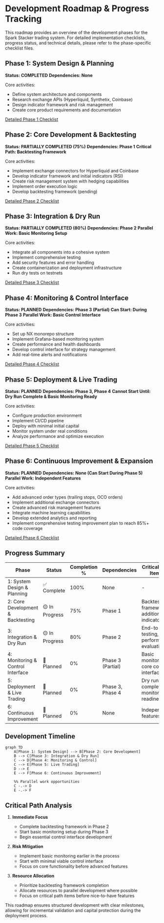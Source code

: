 # Development Roadmap & Progress Tracking

This roadmap provides an overview of the development phases for the Spark Stacker trading system. For detailed implementation checklists, progress status, and technical details, please refer to the phase-specific checklist files.

## Phase 1: System Design & Planning
**Status: COMPLETED** 
**Dependencies: None**

Core activities:
- Define system architecture and components
- Research exchange APIs (Hyperliquid, Synthetix, Coinbase)
- Design indicator framework and risk management
- Create core product requirements and documentation

[Detailed Phase 1 Checklist](./checklists/phase1-system-design-planning.md)

## Phase 2: Core Development & Backtesting
**Status: PARTIALLY COMPLETED (75%)** 
**Dependencies: Phase 1**
**Critical Path: Backtesting Framework**

Core activities:
- Implement exchange connectors for Hyperliquid and Coinbase
- Develop indicator framework and initial indicators (RSI)
- Create risk management system with hedging capabilities
- Implement order execution logic
- Develop backtesting framework (pending)

[Detailed Phase 2 Checklist](./checklists/phase2-core-development-backtesting.md)

## Phase 3: Integration & Dry Run
**Status: PARTIALLY COMPLETED (80%)** 
**Dependencies: Phase 2**
**Parallel Work: Basic Monitoring Setup**

Core activities:
- Integrate all components into a cohesive system
- Implement comprehensive testing
- Add security features and error handling
- Create containerization and deployment infrastructure
- Run dry tests on testnets

[Detailed Phase 3 Checklist](./checklists/phase3-integration-dry-run.md)

## Phase 4: Monitoring & Control Interface
**Status: PLANNED** 
**Dependencies: Phase 3 (Partial)**
**Can Start: During Phase 3**
**Parallel Work: Basic Control Interface**

Core activities:
- Set up NX monorepo structure
- Implement Grafana-based monitoring system
- Create performance and health dashboards
- Develop control interface for strategy management
- Add real-time alerts and notifications

[Detailed Phase 4 Checklist](./checklists/phase4-monitoring-control-interface.md)

## Phase 5: Deployment & Live Trading
**Status: PLANNED** 
**Dependencies: Phase 3, Phase 4**
**Cannot Start Until: Dry Run Complete & Basic Monitoring Ready**

Core activities:
- Configure production environment
- Implement CI/CD pipeline
- Deploy with minimal initial capital
- Monitor system under real conditions
- Analyze performance and optimize execution

[Detailed Phase 5 Checklist](./checklists/phase5-deployment-live-trading.md)

## Phase 6: Continuous Improvement & Expansion
**Status: PLANNED** 
**Dependencies: None (Can Start During Phase 5)**
**Parallel Work: Independent Features**

Core activities:
- Add advanced order types (trailing stops, OCO orders)
- Implement additional exchange connectors
- Create advanced risk management features
- Integrate machine learning capabilities
- Develop extended analytics and reporting
- Implement comprehensive testing improvement plan to reach 85%+ code coverage

[Detailed Phase 6 Checklist](./checklists/phase6-continuous-improvement-expansion.md)

## Progress Summary

| Phase | Status | Completion % | Dependencies | Critical Path Items |
|-------|--------|--------------|--------------|-------------------|
| 1: System Design & Planning | ✅ Complete | 100% | None | - |
| 2: Core Development & Backtesting | 🟡 In Progress | 75% | Phase 1 | Backtesting framework, additional indicators |
| 3: Integration & Dry Run | 🟡 In Progress | 80% | Phase 2 | End-to-end testing, performance evaluation |
| 4: Monitoring & Control Interface | 🔲 Planned | 0% | Phase 3 (Partial) | Basic monitoring, core control interface |
| 5: Deployment & Live Trading | 🔲 Planned | 0% | Phase 3, Phase 4 | Dry run completion, monitoring readiness |
| 6: Continuous Improvement | 🔲 Planned | 0% | None | Independent features |

## Development Timeline

```mermaid
graph TD
    A[Phase 1: System Design] --> B[Phase 2: Core Development]
    B --> C[Phase 3: Integration & Dry Run]
    C --> D[Phase 4: Monitoring & Control]
    C --> E[Phase 5: Live Trading]
    D --> E
    E --> F[Phase 6: Continuous Improvement]
    
    %% Parallel work opportunities
    C -.-> D
    E -.-> F
```

## Critical Path Analysis

1. **Immediate Focus**
   - Complete backtesting framework in Phase 2
   - Start basic monitoring setup during Phase 3
   - Begin essential control interface development

2. **Risk Mitigation**
   - Implement basic monitoring earlier in the process
   - Start with minimal viable control interface
   - Focus on core functionality before advanced features

3. **Resource Allocation**
   - Prioritize backtesting framework completion
   - Allocate resources to parallel development where possible
   - Focus on critical path items before nice-to-have features

This roadmap ensures structured development with clear milestones, allowing for incremental validation and capital protection during the deployment process.
